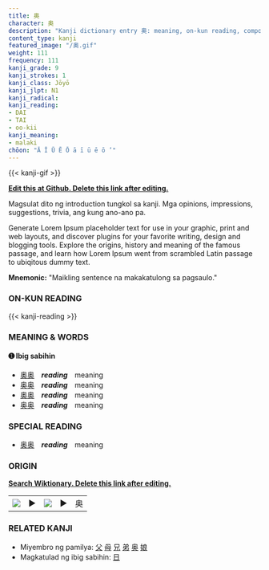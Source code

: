 ```yaml
---
title: 奥
character: 奥
description: "Kanji dictionary entry 奥: meaning, on-kun reading, compounds, origin, related kanji"
content_type: kanji
featured_image: "/奥.gif"
weight: 111
frequency: 111
kanji_grade: 9
kanji_strokes: 1
kanji_class: Jōyō
kanji_jlpt: N1
kanji_radical: 
kanji_reading: 
- DAI
- TAI
- oo-kii
kanji_meaning:
- malaki
chōon: "Ā Ī Ū Ē Ō ā ī ū ē ō ’"
---
```

[//]: # (Don't edit the line below. Kanji animated GIF code is automatically generated.)
{{< kanji-gif >}}

[//]: # (Edit below this line.)

**[Edit this at Github. Delete this link after editing.](https://github.com/tim0g/tim/tree/main/content/kanji/奥/index.md)**

Magsulat dito ng introduction tungkol sa kanji. Mga opinions, impressions, suggestions, trivia, ang kung ano-ano pa.

Generate Lorem Ipsum placeholder text for use in your graphic, print and web layouts, and discover plugins for your favorite writing, design and blogging tools. Explore the origins, history and meaning of the famous passage, and learn how Lorem Ipsum went from scrambled Latin passage to ubiqitous dummy text.
 
**Mnemonic:** "Maikling sentence na makakatulong sa pagsaulo."

### ON-KUN READING

[//]: # (Don't edit the line below. ON-KUN READING code is automatically generated.)
{{< kanji-reading >}}

### MEANING & WORDS

#### ➊ **Ibig sabihin**
  - [奥](../奥)[奥](../奥)　***reading***　meaning
  - [奥](../奥)[奥](../奥)　***reading***　meaning
  - [奥](../奥)[奥](../奥)　***reading***　meaning
  - [奥](../奥)[奥](../奥)　***reading***　meaning

### SPECIAL READING
  - [奥](../奥)[奥](../奥)　***reading***　meaning

### ORIGIN

**[Search Wiktionary. Delete this link after editing.](https://wiktionary.org/wiki/奥)**
<table class="kanji-table"><tr><td>
<img src="60px-奥-bronze.svg.png">
</td><td>▶</td><td>
<img src="60px-奥-oracle.svg.png">
</td><td>▶</td>
<td class="kanji-origin">奥</td>
</tr></table>

### RELATED KANJI
- Miyembro ng pamilya: [父](../父) [母](../母) [兄](../兄) [弟](../弟) [奥](../奥) [娘](../娘)
- Magkatulad ng ibig sabihin: [日](../日)
